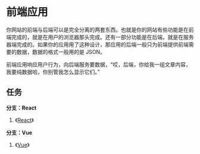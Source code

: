 # 前端应用

你网站的前端与后端可以是完全分离的两套东西。也就是你的网站有些功能是在前端完成的，就是在用户的浏览器那头完成。还有一部分功能是在后端，就是在服务器端完成的。如果你的应用用了这种设计，那应用的后端一般只为前端提供前端需要的数据，数据的格式一般用的是 JSON。

前端应用响应用户行为，向后端服务要数据，“哎，后端，你给我一组文章内容，我要纯数据哈，你别管我怎么显示它们。”

## 任务

**分支：React**

1. 《[React](https://ninghao.net/package/react?a=51729)》

**分支：Vue**

1. 《[Vue](https://ninghao.net/package/vuejs?a=51729)》



